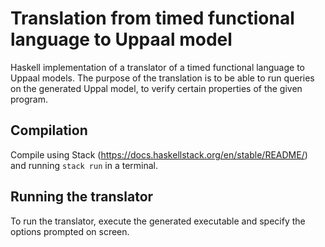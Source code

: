 # Translation from timed functional language to Uppaal model
Haskell implementation of a translator of a timed functional language to Uppaal models. The purpose of the translation is to be able to run queries on the generated Uppal model, to verify certain properties of the given program.

## Compilation
Compile using Stack (https://docs.haskellstack.org/en/stable/README/) and running ```stack run``` in a terminal.

## Running the translator
To run the translator, execute the generated executable and specify the options prompted on screen.
